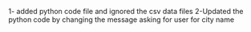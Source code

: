1- added python code file and ignored the csv data files
2-Updated the python code by changing the message asking for user for city name
